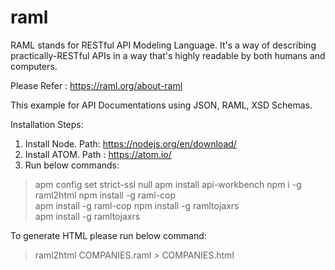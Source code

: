 # raml

RAML stands for RESTful API Modeling Language. It's a way of describing practically-RESTful APIs in a way that's highly readable by both humans and computers.

Please Refer : https://raml.org/about-raml

This example for API Documentations using JSON, RAML, XSD Schemas.


Installation Steps:

1. Install Node. Path: https://nodejs.org/en/download/
2. Install ATOM. Path : https://atom.io/
2. Run below commands:
  >apm config set strict-ssl null
  >apm install api-workbench
  >npm i -g raml2html
  >npm install -g raml-cop	
  >apm install -g raml-cop
  >npm install -g ramltojaxrs	
  >apm install -g ramltojaxrs
 
To generate HTML please run below command:

  >raml2html COMPANIES.raml > COMPANIES.html
